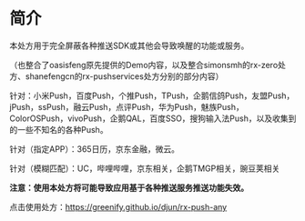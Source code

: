 # 简介

本处方用于完全屏蔽各种推送SDK或其他会导致唤醒的功能或服务。

（也整合了oasisfeng原先提供的Demo内容，以及整合simonsmh的rx-zero处方、shanefengcn的rx-pushservices处方分别的部分内容）

针对：小米Push，百度Push，个推Push，TPush，企鹅信鸽Push，友盟Push，jPush，ssPush，融云Push，点评Push，华为Push，魅族Push，ColorOSPush，vivoPush，企鹅QAL，百度SSO，搜狗输入法Push，以及收集到的一些不知名的各种Push。

针对（指定APP）：365日历，京东金融，微云。

针对（模糊匹配）：UC，哔哩哔哩，京东相关，企鹅TMGP相关，豌豆荚相关

**注意：使用本处方将可能导致应用基于各种推送服务推送功能失效。**

点击使用处方：https://greenify.github.io/djun/rx-push-any
